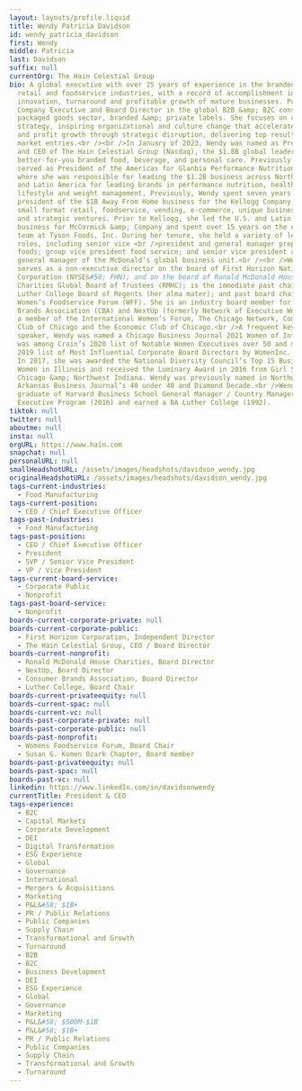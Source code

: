 ```yaml
---
layout: layouts/profile.liquid
title: Wendy Patricia Davidson
id: wendy_patricia_davidson
first: Wendy
middle: Patricia
last: Davidson
suffix: null
currentOrg: The Hain Celestial Group
bio: A global executive with over 25 years of experience in the branded CPG,
  retail and foodservice industries, with a record of accomplishment in
  innovation, turnaround and profitable growth of mature businesses. Public
  Company Executive and Board Director in the global B2B &amp; B2C consumer
  packaged goods sector, branded &amp; private labels. She focuses on creating
  strategy, inspiring organizational and culture change that accelerates revenue
  and profit growth through strategic disruption, delivering top results, new
  market entries.<br /><br />In January of 2023, Wendy was named as President
  and CEO of The Hain Celestial Group (Nasdaq), the $1.8B global leader in
  better-for-you branded food, beverage, and personal care. Previously Wendy
  served as President of the Americas for Glanbia Performance Nutrition (GPN),
  where she was responsible for leading the $1.2B business across North America
  and Latin America for leading brands in performance nutrition, healthy
  lifestyle and weight management, Previously, Wendy spent seven years as
  president of the $1B Away From Home business for the Kellogg Company, leading
  small format retail, foodservice, vending, e-commerce, unique business models
  and strategic ventures. Prior to Kellogg, she led the U.S. and Latin American
  business for McCormick &amp; Company and spent over 15 years on the executive
  team at Tyson Foods, Inc. During her tenure, she held a variety of leadership
  roles, including senior vice <br />president and general manager prepared
  foods; group vice president food service; and senior vice president and
  general manager of the McDonald’s global business unit.<br /><br />Wendy
  serves as a non-executive director on the board of First Horizon National
  Corporation (NYSE&#58; FHN); and on the board of Ronald McDonald House
  Charities Global Board of Trustees (RMHC); is the immediate past chair for the
  Luther College Board of Regents (her alma mater); and past board chair of
  Women’s Foodservice Forum (WFF). She is an industry board member for Consumer
  Brands Association (CBA) and NextUp (formerly Network of Executive Women); and
  a member of the International Women’s Forum, The Chicago Network, Commercial
  Club of Chicago and the Economic Club of Chicago.<br />A frequent keynote
  speaker, Wendy was named a Chicago Business Journal 2021 Women of Influence,
  was among Crain’s 2020 list of Notable Women Executives over 50 and made the
  2019 list of Most Influential Corporate Board Directors by WomenInc. Magazine.
  In 2017, she was awarded the National Diversity Council’s Top 15 Business
  Women in Illinois and received the Luminary Award in 2016 from Girl Scouts of
  Chicago &amp; Northwest Indiana. Wendy was previously named in Northwest
  Arkansas Business Journal’s 40 under 40 and Diamond Decade.<br />Wendy is a
  graduate of Harvard Business School General Manager / Country Manager
  Executive Program (2016) and earned a BA Luther College (1992).
tiktok: null
twitter: null
aboutme: null
insta: null
orgURL: https://www.hain.com
snapchat: null
personalURL: null
smallHeadshotURL: /assets/images/headshots/davidson_wendy.jpg
originalHeadshotURL: /assets/images/headshots/davidson_wendy.jpg
tags-current-industries:
  - Food Manufacturing
tags-current-position:
  - CEO / Chief Executive Officer
tags-past-industries:
  - Food Manufacturing
tags-past-position:
  - CEO / Chief Executive Officer
  - President
  - SVP / Senior Vice President
  - VP / Vice President
tags-current-board-service:
  - Corporate Public
  - Nonprofit
tags-past-board-service:
  - Nonprofit
boards-current-corporate-private: null
boards-current-corporate-public:
  - First Horizon Corporation, Independent Director
  - The Hain Celestial Group, CEO / Board Director
boards-current-nonprofit:
  - Ronald McDonald House Charities, Board Director
  - NextUp, Board Director
  - Consumer Brands Association, Board Director
  - Luther College, Board Chair
boards-current-privateequity: null
boards-current-spac: null
boards-current-vc: null
boards-past-corporate-private: null
boards-past-corporate-public: null
boards-past-nonprofit:
  - Womens Foodservice Forum, Board Chair
  - Susan G. Komen Ozark Chapter, Board member
boards-past-privateequity: null
boards-past-spac: null
boards-past-vc: null
linkedin: https://www.linkedIn.com/in/davidsonwendy
currentTitle: President & CEO
tags-experience:
  - B2C
  - Capital Markets
  - Corporate Development
  - DEI
  - Digital Transformation
  - ESG Experience
  - Global
  - Governance
  - International
  - Mergers & Acquisitions
  - Marketing
  - P&L&#58; $1B+
  - PR / Public Relations
  - Public Companies
  - Supply Chain
  - Transformational and Growth
  - Turnaround
  - B2B
  - B2C
  - Business Development
  - DEI
  - ESG Experience
  - Global
  - Governance
  - Marketing
  - P&L&#58; $500M-$1B
  - P&L&#58; $1B+
  - PR / Public Relations
  - Public Companies
  - Supply Chain
  - Transformational and Growth
  - Turnaround
---
```

